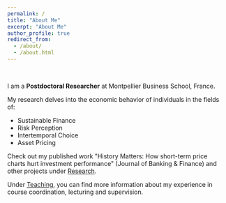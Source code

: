 ```yaml
---
permalink: /
title: "About Me"
excerpt: "About Me"
author_profile: true
redirect_from: 
  - /about/
  - /about.html
---
```


<br>

I am a __Postdoctoral Researcher__ at Montpellier Business School, France.

My research delves into the economic behavior of individuals in the fields of:
* Sustainable Finance
* Risk Perception
* Intertemporal Choice
* Asset Pricing

Check out my published work "History Matters: How short-term price charts hurt investment performance" (Journal of Banking & Finance) and other projects under [Research](https://markusstrucks.github.io//research/).

Under [Teaching](https://markusstrucks.github.io//teaching/), you can find more information about my experience in course coordination, lecturing and supervision.

<!--- As a behavioral economist I have a passion for the psychology of risky choice. My research delves into the intricate ties between individual risk perceptions and investment behaviors, spanning both short and long-term horizons. Consider this scenario: Faced with an upcoming salary bonus, do we splurge on a skiing trip or contribute to our retirement savings? Such decisions hinge on a myriad of factors, which I explore in my research. --->
 


